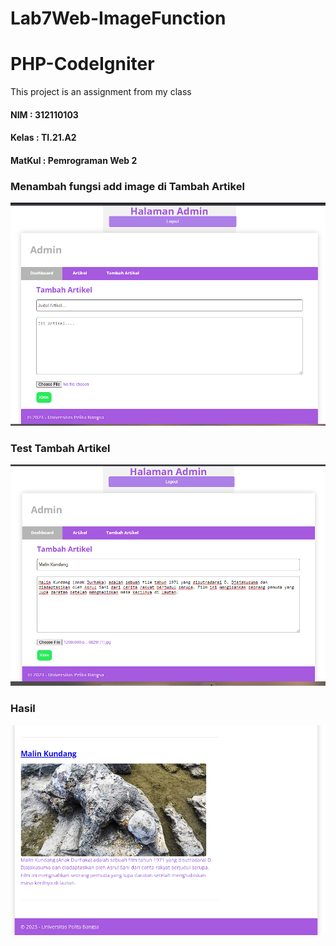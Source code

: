 # Lab7Web-ImageFunction

# PHP-CodeIgniter

This project is an assignment from my class
#### NIM : 312110103
#### Kelas : TI.21.A2
#### MatKul : Pemrograman Web 2

### Menambah fungsi add image di Tambah Artikel
![Gambar](img/1.png)

### Test Tambah Artikel
![Gambar](img/2.png)


### Hasil
![Gambar](img/3.png)
